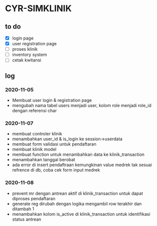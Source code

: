 # CYR-SIMKLINIK

## to do
- [x] login page
- [x] user registration page
- [ ] proses klinik
- [ ] inventory system
- [ ] cetak kwitansi

## log
### 2020-11-05
- Membuat user login & registration page
- mengubah nama tabel users menjadi user, kolom role menjadi role_id dengan referensi char
### 2020-11-07
- membuat controler klinik
- menambahkan user_id & is_login ke session->userdata
- membuat form validasi untuk pendaftaran
- membuat klinik model
- membuat function untuk menambahkan data ke klinik_transaction
- menambahkan tanggal berobat
- ada error di insert pendaftraan kemungkinan value medrek tak sesuai refrence di db, coba cek form input medrek

### 2020-11-08
- prevent mr dengan antrean aktif di klinik_transaction untuk dapat diproses pendaftaran
- generate reg dirubah dengan logika mengambil row terakhir dan ditambah 1
- menambahkan kolom is_active di klinik_transaction untuk identifikasi status antrean